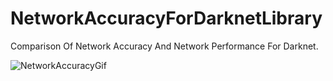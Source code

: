 # NetworkAccuracyForDarknetLibrary
Comparison Of Network Accuracy And Network Performance For Darknet.

![NetworkAccuracyGif](https://user-images.githubusercontent.com/39070206/77938548-90634900-72be-11ea-93af-e051966abb65.gif)
 
